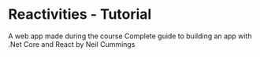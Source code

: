 # Reactivities - Tutorial
A web app made during the course Complete guide to building an app with .Net Core and React by Neil Cummings
